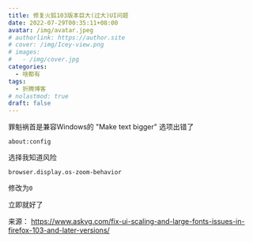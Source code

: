 ```yaml
---
title: 修复火狐103版本巨大(过大)UI问题
date: 2022-07-29T00:35:11+08:00
avatar: /img/avatar.jpeg
# authorlink: https://author.site
# cover: /img/Icey-view.png
# images:
#   - /img/cover.jpg
categories:
  - 啥都有
tags:
  - 折腾博客
# nolastmod: true
draft: false
---
```


罪魁祸首是兼容Windows的  "Make text bigger" 选项出错了

<!--more-->


`about:config`

选择我知道风险

`browser.display.os-zoom-behavior`

修改为`0`

立即就好了

来源： https://www.askvg.com/fix-ui-scaling-and-large-fonts-issues-in-firefox-103-and-later-versions/